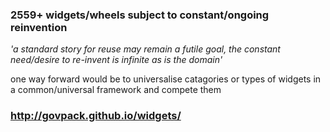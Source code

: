 ### 2559+ widgets/wheels subject to constant/ongoing reinvention

_'a standard story for reuse may remain a futile goal, the constant need/desire to re-invent is infinite as is the domain'_

one way forward would be to universalise catagories or types of widgets in a common/universal framework and compete them

### http://govpack.github.io/widgets/


